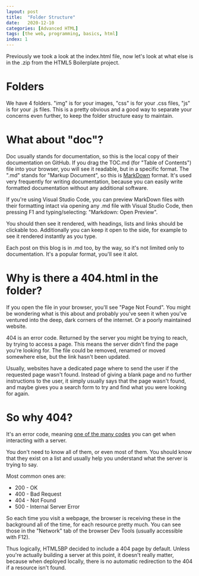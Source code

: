 ```yaml
---
layout: post
title:  "Folder Structure"
date:   2020-12-10
categories: [Advanced HTML]
tags: [the web, programming, basics, html]
index: 1
---
```


Previously we took a look at the index.html file, now let's look at what else is in the .zip from the HTML5 Boilerplate project.

# Folders

We have 4 folders. "img" is for your images, "css" is for your .css files, "js" is for your .js files. This is a pretty obvious and a good way to separate your concerns even further, to keep the folder structure easy to maintain.

# What about "doc"?

Doc usually stands for documentation, so this is the local copy of their documentation on GitHub. If you drag the TOC.md (for "Table of Contents") file into your browser, you will see it readable, but in a specific format. The ".md" stands for "Markup Document", so this is [MarkDown](https://www.markdownguide.org/basic-syntax/) format. It's used very frequently for writing documentation, because you can easily write formatted documentation without any additional software.

If you're using Visual Studio Code, you can preview MarkDown files with their formatting intact via opening any .md file with Visual Studio Code, then pressing F1 and typing/selecting: "Markdown: Open Preview". 

You should then see it rendered, with headings, lists and links should be clickable too. Additionally you can keep it open to the side, for example to see it rendered instantly as you type.

Each post on this blog is in .md too, by the way, so it's not limited only to documentation. It's a popular format, you'll see it alot.

# Why is there a 404.html in the folder?

If you open the file in your browser, you'll see "Page Not Found". You might be wondering what is this about and probably you've seen it when you've ventured into the deep, dark corners of the internet. Or a poorly maintained website.

404 is an error code. Returned by the server you might be trying to reach, by trying to access a page. This means the server didn't find the page you're looking for. The file could be removed, renamed or moved somewhere else, but the link hasn't been updated.

Usually, websites have a dedicated page where to send the user if the requested page wasn't found. Instead of giving a blank page and no further instructions to the user, it simply usually says that the page wasn't found, and maybe gives you a search form to try and find what you were looking for again.

# So why 404?

It's an error code, meaning [one of the many codes](https://developer.mozilla.org/en-US/docs/Web/HTTP/Status) you can get when interacting with a server. 

You don't need to know all of them, or even most of them. You should know that they exist on a list and usually help you understand what the server is trying to say.

Most common ones are:

* 200 - OK
* 400 - Bad Request
* 404 - Not Found
* 500 - Internal Server Error

So each time you visit a webpage, the browser is receiving these in the background all of the time, for each resource pretty much. You can see those in the "Network" tab of the browser Dev Tools (usually accessible with F12).

Thus logically, HTML5BP decided to include a 404 page by default. Unless you're actually building a server at this point, it doesn't really matter, because when deployed locally, there is no automatic redirection to the 404 if a resource isn't found.





